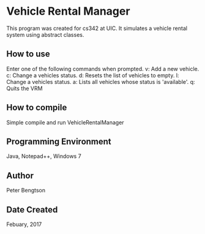 # Vehicle Rental Manager

This program was created for cs342 at UIC. It simulates a vehicle rental system using abstract classes. 

## How to use

Enter one of the following commands when prompted.
v: Add a new vehicle.
c: Change a vehicles status.
d: Resets the list of vehicles to empty.
l: Change a vehicles status.
a: Lists all vehicles whose status is 'available'.
q: Quits the VRM 

## How to compile

Simple compile and run VehicleRentalManager

## Programming Environment

Java, Notepad++, Windows 7

## Author

Peter Bengtson

## Date Created

Febuary, 2017
